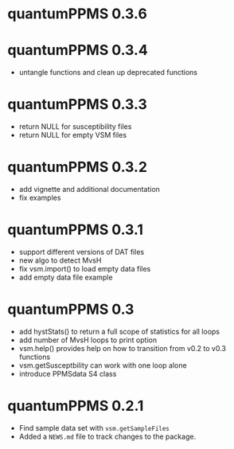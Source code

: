 # quantumPPMS 0.3.6

# quantumPPMS 0.3.4

* untangle functions and clean up deprecated functions

# quantumPPMS 0.3.3

* return NULL for susceptibility files
* return NULL for empty VSM files

# quantumPPMS 0.3.2

* add vignette and additional documentation
* fix examples

# quantumPPMS 0.3.1

* support different versions of DAT files
* new algo to detect MvsH
* fix vsm.import() to load empty data files
* add empty data file example

# quantumPPMS 0.3

* add hystStats() to return a full scope of statistics for all loops
* add number of MvsH loops to print option
* vsm.help() provides help on how to transition from v0.2 to v0.3 functions
* vsm.getSusceptbility can work with one loop alone
* introduce PPMSdata S4 class

# quantumPPMS 0.2.1

* Find sample data set with `vsm.getSampleFiles`
* Added a `NEWS.md` file to track changes to the package.
